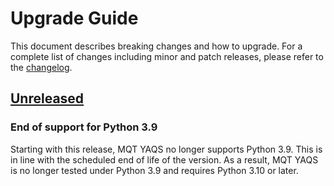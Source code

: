 # Upgrade Guide

This document describes breaking changes and how to upgrade. For a complete list of changes including minor and patch releases, please refer to the [changelog](CHANGELOG.md).

## [Unreleased]

### End of support for Python 3.9

Starting with this release, MQT YAQS no longer supports Python 3.9.
This is in line with the scheduled end of life of the version.
As a result, MQT YAQS is no longer tested under Python 3.9 and requires Python 3.10 or later.

<!-- Version links -->

[unreleased]: https://github.com/munich-quantum-toolkit/yaqs/compare/v0.3.0...HEAD
